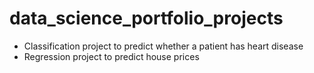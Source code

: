 # data_science_portfolio_projects

- Classification project to predict whether a patient has heart disease
- Regression project to predict house prices
